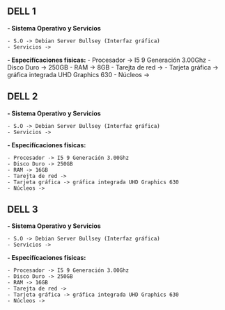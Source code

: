 ## DELL 1
**- Sistema Operativo y Servicios**

    - S.O -> Debian Server Bullsey (Interfaz gráfica)
    - Servicios ->
    
**- Especifícaciones físicas:**
    - Procesador -> I5 9 Generación 3.00Ghz
    - Disco Duro -> 250GB
    - RAM -> 8GB
    - Tarejta de red ->
    - Tarjeta gráfica -> gráfica integrada UHD Graphics 630 
    - Núcleos ->
    
## DELL 2
**- Sistema Operativo y Servicios**

    - S.O -> Debian Server Bullsey (Interfaz gráfica)
    - Servicios ->
    
**- Especifícaciones físicas:**

    - Procesador -> I5 9 Generación 3.00Ghz
    - Disco Duro -> 250GB
    - RAM -> 16GB
    - Tarejta de red ->
    - Tarjeta gráfica -> gráfica integrada UHD Graphics 630 
    - Núcleos ->
    
## DELL 3
**- Sistema Operativo y Servicios**

    - S.O -> Debian Server Bullsey (Interfaz gráfica)
    - Servicios ->
    
**- Especifícaciones físicas:**

    - Procesador -> I5 9 Generación 3.00Ghz
    - Disco Duro -> 250GB
    - RAM -> 16GB
    - Tarejta de red ->
    - Tarjeta gráfica -> gráfica integrada UHD Graphics 630 
    - Núcleos ->

